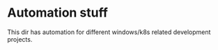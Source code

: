 # Automation stuff

This dir has automation for different windows/k8s related development projects.
